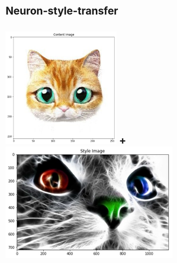 # Neuron-style-transfer

<img src="style and content images/content1.jpg" alt="total loss" width="300"/>   +    <img src="style and content images/style1.jpg" alt="total loss" height="300"/> 
<br/>
=
